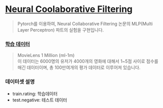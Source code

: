 # [Neural Coolaborative Filtering](https://doheelab.github.io/recommender-system/ncf_mlp/)
> Pytorch를 이용하여, Neural Collaborative Filtering 논문의 MLP(Multi Layer Perceptron) 파트의 실험을 구현입니다.  
### [학습 데이터](https://files.grouplens.org/datasets/movielens/ml-1m-README.txt)
> MovieLens 1 Million (ml-1m)  
> 이 데이터는 6000명의 유저가 4000개의 영화에 대해서 1~5점 사이로 점수를 매긴 데이터이며, 총 100만여개의 평가 데이터로 이루어져 있습니다.   
### 데이터셋 설명
- train.rating: 학습데이터
- test.negative: 테스트 데이터 